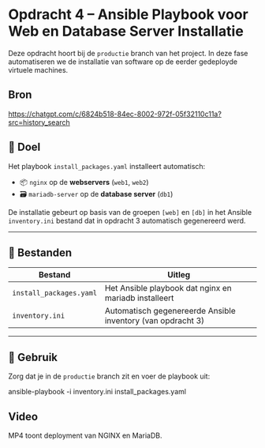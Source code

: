 # Opdracht 4 – Ansible Playbook voor Web en Database Server Installatie

Deze opdracht hoort bij de `productie` branch van het project. In deze fase automatiseren we de installatie van software op de eerder gedeployde virtuele machines.

## Bron

https://chatgpt.com/c/6824b518-84ec-8002-972f-05f32110c11a?src=history_search


## 🔧 Doel

Het playbook `install_packages.yaml` installeert automatisch:
- 📦 `nginx` op de **webservers** (`web1`, `web2`)
- 🗃️ `mariadb-server` op de **database server** (`db1`)

De installatie gebeurt op basis van de groepen `[web]` en `[db]` in het Ansible `inventory.ini` bestand dat in opdracht 3 automatisch gegenereerd werd.

---

## 📁 Bestanden

| Bestand                | Uitleg                                                             |
|------------------------|--------------------------------------------------------------------|
| `install_packages.yaml` | Het Ansible playbook dat nginx en mariadb installeert            |
| `inventory.ini`        | Automatisch gegenereerde Ansible inventory (van opdracht 3)       |

---

## 🚀 Gebruik

Zorg dat je in de `productie` branch zit en voer de playbook uit:

ansible-playbook -i inventory.ini install_packages.yaml

## Video

MP4 toont deployment van NGINX en MariaDB.
